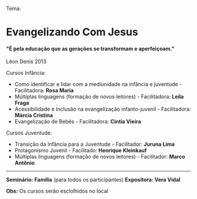 Tema:
# Evangelizando Com Jesus
#### "É pela educação que as gerações se transformam e aperfeiçoam."
Léon Denis 2013

Cursos Infância:
- Como identificar e lidar com a mediunidade na infância e juventude - Facilitadora: **Rosa Maria**
- Múltiplas linguagens (formação de novos leitores) - Facilitadora: **Leila Fraga**
- Acessibilidade e Inclusão na evangelização infanto-juvenil - Facilitadora: **Márcia Cristina**
- Evangelização de Bebês - Facilitadora: **Cintia Vieira**

Cursos Juventude:
- Transição da Infância para a Juventude - Facilitador: **Juruna Lima**
- Protagonismo Juvenil - Facilitado: **Henrique Kleinkauf**
- Múltiplas linguagens (formação de novos leitores) - Facilitador: **Marco Antônio**

------

**Seminário: Família** (para todos os participantes)
**Expositora: Vera Vidal**

**Obs:** Os cursos serão esclolhidos no local

